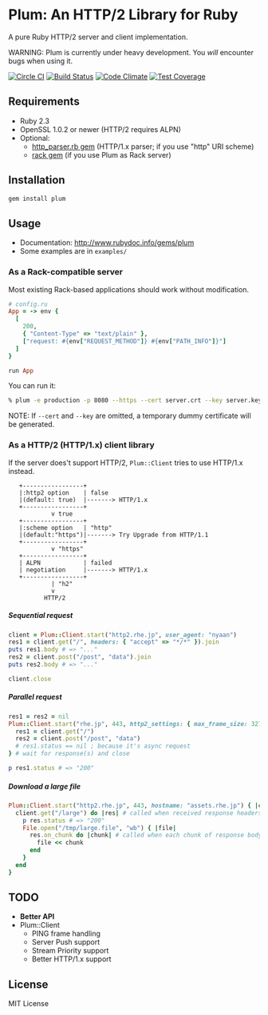 # Plum: An HTTP/2 Library for Ruby
A pure Ruby HTTP/2 server and client implementation.

WARNING: Plum is currently under heavy development. You *will* encounter bugs when using it.

[![Circle CI](https://circleci.com/gh/rhenium/plum.svg?style=svg)](https://circleci.com/gh/rhenium/plum) [![Build Status](https://travis-ci.org/rhenium/plum.png?branch=master)](https://travis-ci.org/rhenium/plum) [![Code Climate](https://codeclimate.com/github/rhenium/plum/badges/gpa.svg)](https://codeclimate.com/github/rhenium/plum) [![Test Coverage](https://codeclimate.com/github/rhenium/plum/badges/coverage.svg)](https://codeclimate.com/github/rhenium/plum/coverage)

## Requirements
* Ruby 2.3
* OpenSSL 1.0.2 or newer (HTTP/2 requires ALPN)
* Optional:
  * [http_parser.rb gem](https://rubygems.org/gems/http_parser.rb) (HTTP/1.x parser; if you use "http" URI scheme)
  * [rack gem](https://rubygems.org/gems/rack) (if you use Plum as Rack server)

## Installation
```sh
gem install plum
```

## Usage
* Documentation: http://www.rubydoc.info/gems/plum
* Some examples are in `examples/`

### As a Rack-compatible server

Most existing Rack-based applications should work without modification.

```ruby
# config.ru
App = -> env {
  [
    200,
    { "Content-Type" => "text/plain" },
    ["request: #{env["REQUEST_METHOD"]} #{env["PATH_INFO"]}"]
  ]
}

run App
```

You can run it:

```sh
% plum -e production -p 8080 --https --cert server.crt --key server.key config.ru
```

NOTE: If `--cert` and `--key` are omitted, a temporary dummy certificate will be generated.

### As a HTTP/2 (HTTP/1.x) client library
If the server does't support HTTP/2, `Plum::Client` tries to use HTTP/1.x instead.

```
   +-----------------+
   |:http2 option    | false
   |(default: true)  |-------> HTTP/1.x
   +-----------------+
            v true
   +-----------------+
   |:scheme option   | "http"
   |(default:"https")|-------> Try Upgrade from HTTP/1.1
   +-----------------+
            v "https"
   +-----------------+
   | ALPN            | failed
   | negotiation     |-------> HTTP/1.x
   +-----------------+
            | "h2"
            v
          HTTP/2
```

##### Sequential request
```ruby
client = Plum::Client.start("http2.rhe.jp", user_agent: "nyaan")
res1 = client.get("/", headers: { "accept" => "*/*" }).join
puts res1.body # => "..."
res2 = client.post("/post", "data").join
puts res2.body # => "..."

client.close
```

##### Parallel request
```ruby
res1 = res2 = nil
Plum::Client.start("rhe.jp", 443, http2_settings: { max_frame_size: 32768 }) { |client|
  res1 = client.get("/")
  res2 = client.post("/post", "data")
  # res1.status == nil ; because it's async request
} # wait for response(s) and close

p res1.status # => "200"
```

##### Download a large file
```ruby
Plum::Client.start("http2.rhe.jp", 443, hostname: "assets.rhe.jp") { |client|
  client.get("/large") do |res| # called when received response headers
    p res.status # => "200"
    File.open("/tmp/large.file", "wb") { |file|
      res.on_chunk do |chunk| # called when each chunk of response body arrived
        file << chunk
      end
    }
  end
}
```

## TODO
* **Better API**
* Plum::Client
  * PING frame handling
  * Server Push support
  * Stream Priority support
  * Better HTTP/1.x support

## License
MIT License
